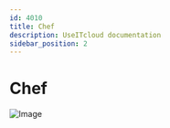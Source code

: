 ```yaml
---
id: 4010
title: Chef
description: UseITcloud documentation
sidebar_position: 2
---
```


# Chef

![Image](/img_UIC_Setup/image007.png)  